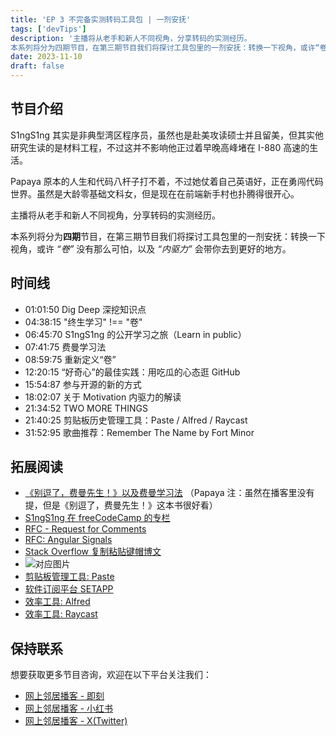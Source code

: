 ```yaml
---
title: 'EP 3 不完备实测转码工具包 | 一剂安抚'
tags: ['devTips']
description: '主播将从老手和新人不同视角，分享转码的实测经历。
本系列将分为四期节目，在第三期节目我们将探讨工具包里的一剂安抚：转换一下视角，或许“卷“没有那么可怕，以及内驱力会引领你去到更好的地方。'
date: 2023-11-10
draft: false
---
```


## 节目介绍

S1ngS1ng 其实是非典型湾区程序员，虽然也是赴美攻读硕士并且留美，但其实他研究生读的是材料工程，不过这并不影响他正过着早晚高峰堵在 I-880 高速的生活。

Papaya 原本的人生和代码八杆子打不着，不过她仗着自己英语好，正在勇闯代码世界。虽然是大龄零基础文科女，但是现在在前端新手村也扑腾得很开心。

主播将从老手和新人不同视角，分享转码的实测经历。

本系列将分为**四期**节目，在第三期节目我们将探讨工具包里的一剂安抚：转换一下视角，或许 _“卷”_ 没有那么可怕，以及 _“内驱力”_ 会带你去到更好的地方。

## 时间线

- 01:01:50 Dig Deep 深挖知识点
- 04:38:15 "终生学习" !== "卷"
- 06:45:70 S1ngS1ng 的公开学习之旅（Learn in public）
- 07:41:75 费曼学习法
- 08:59:75 重新定义“卷”
- 12:20:15 “好奇心”的最佳实践：用吃瓜的心态逛 GitHub
- 15:54:87 参与开源的新的方式
- 18:02:07 关于 Motivation 内驱力的解读
- 21:34:52 TWO MORE THINGS
- 21:40:25 剪贴板历史管理工具：Paste / Alfred / Raycast
- 31:52:95 歌曲推荐：Remember The Name by Fort Minor

## 拓展阅读

- [《别逗了，费曼先生！》以及费曼学习法](https://sspai.com/post/61411) （Papaya 注：虽然在播客里没有提，但是《别逗了，费曼先生！》这本书很好看）
- [S1ngS1ng 在 freeCodeCamp 的专栏](https://www.freecodecamp.org/news/author/xing/)
- [RFC - Request for Comments](https://en.wikipedia.org/wiki/Request_for_Comments)
- [RFC: Angular Signals](https://github.com/angular/angular/discussions/49685)
- [Stack Overflow 复制粘贴键帽博文](https://stackoverflow.blog/2021/09/28/become-a-better-coder-with-this-one-weird-click/)
- ![对应图片](https://cdn.stackoverflow.co/images/jo7n4k8s/production/e53da7968091b70a882a23fb4a711aeaa72eeed2-1200x630.png?w=1200&h=630&auto=format&dpr=2)
- [剪贴板管理工具: Paste](https://pasteapp.io/)
- [软件订阅平台 SETAPP](https://setapp.com/)
- [效率工具: Alfred](https://www.alfredapp.com/)
- [效率工具: Raycast](https://www.raycast.com/)

## 保持联系

想要获取更多节目咨询，欢迎在以下平台关注我们：

- [网上邻居播客 - 即刻](https://m.okjike.com/users/c751f4fb-d31d-44cf-aef9-f6b55dec4cd5?source=user_card&s=eyJ1IjoiNjUyMzg3NmQwZWQ3ZTc2NjQ5ODMwNWE4IiwiZCI6MX0%3D)
- [网上邻居播客 - 小红书](https://www.xiaohongshu.com/user/profile/64c2024f00000000140396e6?xhsshare=WeixinSession&appuid=64c2024f00000000140396e6&apptime=1697005943)
- [网上邻居播客 - X(Twitter)](https://twitter.com/wslj_podcast)
